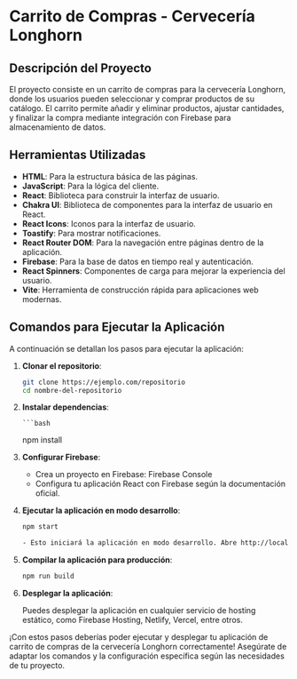 # Carrito de Compras - Cervecería Longhorn

## Descripción del Proyecto

El proyecto consiste en un carrito de compras para la cervecería Longhorn, donde los usuarios pueden seleccionar y comprar productos de su catálogo. El carrito permite añadir y eliminar productos, ajustar cantidades, y finalizar la compra mediante integración con Firebase para almacenamiento de datos.

## Herramientas Utilizadas

- **HTML**: Para la estructura básica de las páginas.
- **JavaScript**: Para la lógica del cliente.
- **React**: Biblioteca para construir la interfaz de usuario.
- **Chakra UI**: Biblioteca de componentes para la interfaz de usuario en React.
- **React Icons**: Iconos para la interfaz de usuario.
- **Toastify**: Para mostrar notificaciones.
- **React Router DOM**: Para la navegación entre páginas dentro de la aplicación.
- **Firebase**: Para la base de datos en tiempo real y autenticación.
- **React Spinners**: Componentes de carga para mejorar la experiencia del usuario.
- **Vite**: Herramienta de construcción rápida para aplicaciones web modernas.

## Comandos para Ejecutar la Aplicación

A continuación se detallan los pasos para ejecutar la aplicación:

1. **Clonar el repositorio**:

   ```bash
   git clone https://ejemplo.com/repositorio
   cd nombre-del-repositorio

2. **Instalar dependencias**:

       ```bash
    npm install

3. **Configurar Firebase**:

    - Crea un proyecto en Firebase: Firebase Console
    - Configura tu aplicación React con Firebase según la documentación oficial.

4. **Ejecutar la aplicación en modo desarrollo**:

    ```bash
    npm start

    - Esto iniciará la aplicación en modo desarrollo. Abre http://localhost:3000 para verla en el navegador.

5. **Compilar la aplicación para producción**:

    ```bash
    npm run build

6. **Desplegar la aplicación**:

    Puedes desplegar la aplicación en cualquier servicio de hosting estático, como Firebase Hosting, Netlify, Vercel, entre otros.



¡Con estos pasos deberías poder ejecutar y desplegar tu aplicación de carrito de compras de la cervecería Longhorn correctamente! Asegúrate de adaptar los comandos y la configuración específica según las necesidades de tu proyecto.

